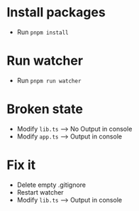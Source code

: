 # Install packages

- Run `pnpm install`

# Run watcher

- Run `pnpm run watcher`

# Broken state

- Modify `lib.ts` --> No Output in console
- Modify `app.ts` --> Output in console

# Fix it

- Delete empty .gitignore
- Restart watcher
- Modify `lib.ts` --> Output in console
